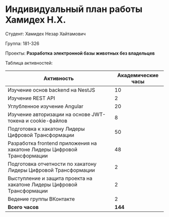 #  **Индивидуальный план работы Хамидех Н.Х.**

Студент: Хамидех Незар Хайтамович

Группа: 181-326

Проекты: **Разработка электронной базы животных без владельцев**

Таблица активностей:

| Активность | Академические часы |
|-----------------------------------------------------------------------------------------|----|
| Изучение основ backend на NestJS | 10 |
| Изучение REST API | 2 |
| Углубленное изучение Angular | 20 |
| Изучение авторизации на основе JWT-токена и cookie-файлов | 8 |
| Подготовка к хакатону Лидеры Цифровой Трансформации | 50 |
| Разработка frontend приложения на хакатоне Лидеры Цифровой Трансформации | 48 |
| Подготовка отчетности по хакатону Лидеры Цифровой Трансформации | 2 |
| Выступление и защита проекта на хакатоне Лидеры Цифровой Трансформации | 2  |
| Ведение группы ВКонтакте | 2 |
| **Всего часов** | **144** |
